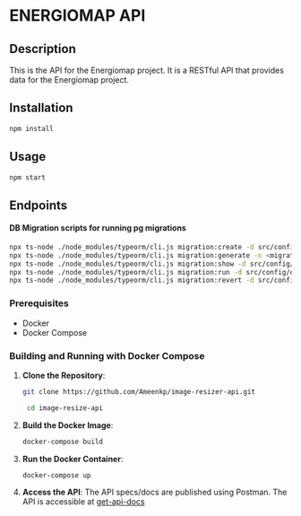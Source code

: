 
# ENERGIOMAP API

## Description

This is the API for the Energiomap project. It is a RESTful API that provides data for the Energiomap project.

## Installation

```bash
npm install
```

## Usage

```bash
npm start
```

## Endpoints



#### DB Migration scripts for running pg migrations 

```bash
npx ts-node ./node_modules/typeorm/cli.js migration:create -d src/config/ormConfig.ts
npx ts-node ./node_modules/typeorm/cli.js migration:generate -n <migration_name> -d src/config/ormConfig.ts
npx ts-node ./node_modules/typeorm/cli.js migration:show -d src/config/ormConfig.ts
npx ts-node ./node_modules/typeorm/cli.js migration:run -d src/config/ormConfig.ts
npx ts-node ./node_modules/typeorm/cli.js migration:revert -d src/config/ormConfig.ts
``` 


### Prerequisites

- Docker
- Docker Compose

### Building and Running with Docker Compose

1. **Clone the Repository**:
   ```bash
   git clone https://github.com/Ameenkp/image-resizer-api.git
   
    cd image-resize-api
    ```
2. **Build the Docker Image**:
    ```bash
    docker-compose build 
    ```
3. **Run the Docker Container**:
    ```bash
    docker-compose up
    ```

4. **Access the API**:
   The API specs/docs are published using Postman.
   The API is accessible at [get-api-docs](https://documenter.getpostman.com/view/33862528/2sA3JNb1E2)